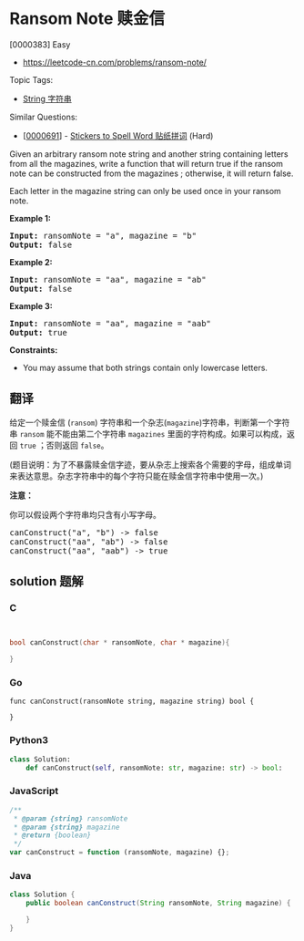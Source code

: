 # Ransom Note 赎金信

[0000383] Easy

- https://leetcode-cn.com/problems/ransom-note/

Topic Tags:

- [String 字符串](https://leetcode-cn.com/tag/string/)

Similar Questions:

- [[0000691](https://leetcode-cn.com/problems/stickers-to-spell-word/)] - [Stickers to Spell Word 贴纸拼词](./0000691.stickers-to-spell-word.md) (Hard)

Given an arbitrary ransom note string and another string containing letters from all the magazines, write a function that will return true if the ransom note can be constructed from the magazines ; otherwise, it will return false.

Each letter in the magazine string can only be used once in your ransom note.

**Example 1:**

<pre><strong>Input:</strong> ransomNote = "a", magazine = "b"
<strong>Output:</strong> false
</pre>

**Example 2:**

<pre><strong>Input:</strong> ransomNote = "aa", magazine = "ab"
<strong>Output:</strong> false
</pre>

**Example 3:**

<pre><strong>Input:</strong> ransomNote = "aa", magazine = "aab"
<strong>Output:</strong> true
</pre>

**Constraints:**

- You may assume that both strings contain only lowercase letters.

## 翻译

给定一个赎金信 (`ransom`) 字符串和一个杂志(`magazine`)字符串，判断第一个字符串 `ransom` 能不能由第二个字符串 `magazines` 里面的字符构成。如果可以构成，返回 `true` ；否则返回 `false`。

(题目说明：为了不暴露赎金信字迹，要从杂志上搜索各个需要的字母，组成单词来表达意思。杂志字符串中的每个字符只能在赎金信字符串中使用一次。)

**注意：**

你可以假设两个字符串均只含有小写字母。

<pre>canConstruct("a", "b") -&gt; false
canConstruct("aa", "ab") -&gt; false
canConstruct("aa", "aab") -&gt; true
</pre>

## solution 题解

### C

```c


bool canConstruct(char * ransomNote, char * magazine){

}
```

### Go

```golang
func canConstruct(ransomNote string, magazine string) bool {

}
```

### Python3

```python
class Solution:
    def canConstruct(self, ransomNote: str, magazine: str) -> bool:
```

### JavaScript

```javascript
/**
 * @param {string} ransomNote
 * @param {string} magazine
 * @return {boolean}
 */
var canConstruct = function (ransomNote, magazine) {};
```

### Java

```java
class Solution {
    public boolean canConstruct(String ransomNote, String magazine) {

    }
}
```
